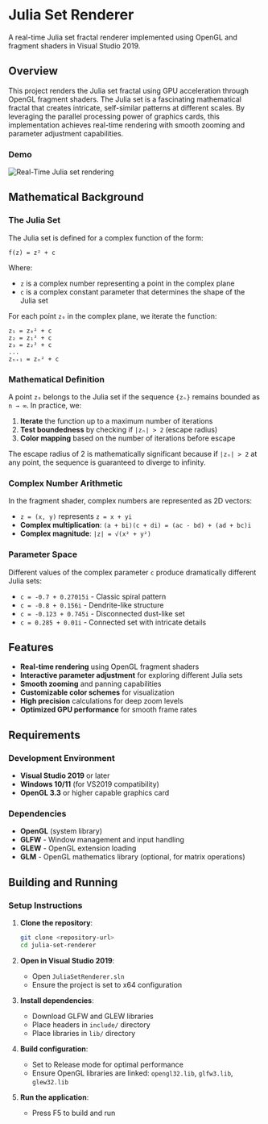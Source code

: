 # Julia Set Renderer

A real-time Julia set fractal renderer implemented using OpenGL and fragment shaders in Visual Studio 2019.

## Overview

This project renders the Julia set fractal using GPU acceleration through OpenGL fragment shaders. The Julia set is a fascinating mathematical fractal that creates intricate, self-similar patterns at different scales. By leveraging the parallel processing power of graphics cards, this implementation achieves real-time rendering with smooth zooming and parameter adjustment capabilities.

### Demo
![Real-Time Julia set rendering](https://github.com/user-attachments/assets/3ce8f69b-471d-4590-bbc8-32c4920390c8)






## Mathematical Background

### The Julia Set

The Julia set is defined for a complex function of the form:

```
f(z) = z² + c
```

Where:
- `z` is a complex number representing a point in the complex plane
- `c` is a complex constant parameter that determines the shape of the Julia set

For each point `z₀` in the complex plane, we iterate the function:
```
z₁ = z₀² + c
z₂ = z₁² + c
z₃ = z₂² + c
...
zₙ₊₁ = zₙ² + c
```

### Mathematical Definition

A point `z₀` belongs to the Julia set if the sequence `{zₙ}` remains bounded as `n → ∞`. In practice, we:

1. **Iterate** the function up to a maximum number of iterations
2. **Test boundedness** by checking if `|zₙ| > 2` (escape radius)
3. **Color mapping** based on the number of iterations before escape

The escape radius of 2 is mathematically significant because if `|zₙ| > 2` at any point, the sequence is guaranteed to diverge to infinity.

### Complex Number Arithmetic

In the fragment shader, complex numbers are represented as 2D vectors:
- `z = (x, y)` represents `z = x + yi`
- **Complex multiplication**: `(a + bi)(c + di) = (ac - bd) + (ad + bc)i`
- **Complex magnitude**: `|z| = √(x² + y²)`

### Parameter Space

Different values of the complex parameter `c` produce dramatically different Julia sets:
- `c = -0.7 + 0.27015i` - Classic spiral pattern
- `c = -0.8 + 0.156i` - Dendrite-like structure  
- `c = -0.123 + 0.745i` - Disconnected dust-like set
- `c = 0.285 + 0.01i` - Connected set with intricate details

## Features

- **Real-time rendering** using OpenGL fragment shaders
- **Interactive parameter adjustment** for exploring different Julia sets
- **Smooth zooming** and panning capabilities
- **Customizable color schemes** for visualization
- **High precision** calculations for deep zoom levels
- **Optimized GPU performance** for smooth frame rates



## Requirements

### Development Environment
- **Visual Studio 2019** or later
- **Windows 10/11** (for VS2019 compatibility)
- **OpenGL 3.3** or higher capable graphics card

### Dependencies
- **OpenGL** (system library)
- **GLFW** - Window management and input handling
- **GLEW** - OpenGL extension loading
- **GLM** - OpenGL mathematics library (optional, for matrix operations)

## Building and Running

### Setup Instructions

1. **Clone the repository**:
   ```bash
   git clone <repository-url>
   cd julia-set-renderer
   ```

2. **Open in Visual Studio 2019**:
   - Open `JuliaSetRenderer.sln`
   - Ensure the project is set to x64 configuration

3. **Install dependencies**:
   - Download GLFW and GLEW libraries
   - Place headers in `include/` directory
   - Place libraries in `lib/` directory

4. **Build configuration**:
   - Set to Release mode for optimal performance
   - Ensure OpenGL libraries are linked: `opengl32.lib`, `glfw3.lib`, `glew32.lib`

5. **Run the application**:
   - Press F5 to build and run

